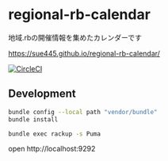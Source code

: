 # regional-rb-calendar
地域.rbの開催情報を集めたカレンダーです

https://sue445.github.io/regional-rb-calendar/

[![CircleCI](https://circleci.com/gh/sue445/regional-rb-calendar/tree/master.svg?style=svg)](https://circleci.com/gh/sue445/regional-rb-calendar/tree/master)

## Development
```bash
bundle config --local path "vendor/bundle"
bundle install

bundle exec rackup -s Puma
```

open http://localhost:9292
